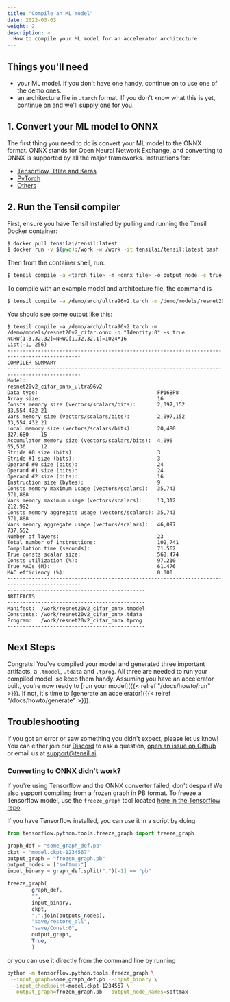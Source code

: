 ```yaml
---
title: "Compile an ML model"
date: 2022-03-03
weight: 2
description: >
  How to compile your ML model for an accelerator architecture
---
```


## Things you'll need

- your ML model. If you don't have one handy, continue on to use one of the demo ones.
- an architecture file in `.tarch` format. If you don't know what this is yet, continue on and we'll supply one for you.

## 1. Convert your ML model to ONNX

The first thing you need to do is convert your ML model to the ONNX format. ONNX stands for Open Neural Network Exchange, and converting to ONNX is supported by all the major frameworks. Instructions for:

- [Tensorflow, Tflite and Keras](https://github.com/onnx/tensorflow-onnx/blob/main/README.md)
- [PyTorch](https://pytorch.org/docs/stable/onnx.html)
- [Others](https://onnx.ai/supported-tools.html)


## 2. Run the Tensil compiler

First, ensure you have Tensil installed by pulling and running the Tensil Docker container:

```bash
$ docker pull tensilai/tensil:latest
$ docker run -v $(pwd):/work -w /work -it tensilai/tensil:latest bash
```

Then from the container shell, run:

```bash
$ tensil compile -a <tarch_file> -m <onnx_file> -o output_node -s true
```

To compile with an example model and architecture file, the command is
```bash
$ tensil compile -a /demo/arch/ultra96v2.tarch -m /demo/models/resnet20v2_cifar.onnx -o "Identity:0" -s true
```

You should see some output like this:

```
$ tensil compile -a /demo/arch/ultra96v2.tarch -m /demo/models/resnet20v2_cifar.onnx -o "Identity:0" -s true
NCHW[1,3,32,32]=NHWC[1,32,32,1]=1024*16
List(-1, 256)
----------------------------------------------------------------------------------------------
COMPILER SUMMARY
----------------------------------------------------------------------------------------------
Model:                                           resnet20v2_cifar_onnx_ultra96v2 
Data type:                                       FP16BP8                         
Array size:                                      16                              
Consts memory size (vectors/scalars/bits):       2,097,152                       33,554,432 21
Vars memory size (vectors/scalars/bits):         2,097,152                       33,554,432 21
Local memory size (vectors/scalars/bits):        20,480                          327,680    15
Accumulator memory size (vectors/scalars/bits):  4,096                           65,536     12
Stride #0 size (bits):                           3                               
Stride #1 size (bits):                           3                               
Operand #0 size (bits):                          24                              
Operand #1 size (bits):                          24                              
Operand #2 size (bits):                          16                              
Instruction size (bytes):                        9                               
Consts memory maximum usage (vectors/scalars):   35,743                          571,888    
Vars memory maximum usage (vectors/scalars):     13,312                          212,992    
Consts memory aggregate usage (vectors/scalars): 35,743                          571,888    
Vars memory aggregate usage (vectors/scalars):   46,097                          737,552    
Number of layers:                                23                              
Total number of instructions:                    102,741                         
Compilation time (seconds):                      71.562                          
True consts scalar size:                         568,474                         
Consts utilization (%):                          97.210                          
True MACs (M):                                   61.476                          
MAC efficiency (%):                              0.000                           
----------------------------------------------------------------------------------------------
---------------------------------------------
ARTIFACTS
---------------------------------------------
Manifest:  /work/resnet20v2_cifar_onnx.tmodel
Constants: /work/resnet20v2_cifar_onnx.tdata
Program:   /work/resnet20v2_cifar_onnx.tprog
---------------------------------------------
```

## Next Steps

Congrats! You've compiled your model and generated three important artifacts, a `.tmodel`, `.tdata` and `.tprog`. All three are needed to run your compiled model,
so keep them handy. Assuming you have an accelerator built, you're now ready to [run your model]({{< relref "/docs/howto/run" >}}). If not, it's time to [generate an accelerator]({{< relref "/docs/howto/generate" >}}).

## Troubleshooting

If you got an error or saw something you didn't expect, please let us know! You can either join our [Discord](https://discord.gg/TSw34H3PXr) to ask a question, [open an issue on Github](https://github.com/tensil-ai/tensil/issues/new) or email us at [support@tensil.ai](mailto:support@tensil.ai).


### Converting to ONNX didn't work?

If you're using Tensorflow and the ONNX converter failed, don't despair! We also support compiling from a frozen graph in PB format. To freeze a Tensorflow model, use the `freeze_graph` tool located [here in the Tensorflow repo](https://github.com/tensorflow/tensorflow/blob/master/tensorflow/python/tools/freeze_graph.py).

If you have Tensorflow installed, you can use it in a script by doing

```python
from tensorflow.python.tools.freeze_graph import freeze_graph

graph_def = "some_graph_def.pb"
ckpt = "model.ckpt-1234567"
output_graph = "frozen_graph.pb"
output_nodes = ["softmax"]
input_binary = graph_def.split(".")[-1] == "pb"

freeze_graph(
        graph_def,
        "",
        input_binary,
        ckpt,
        ",".join(outputs_nodes),
        "save/restore_all",
        "save/Const:0",
        output_graph,
        True,
        )
```

or you can use it directly from the command line by running

```bash
python -m tensorflow.python.tools.freeze_graph \
 --input_graph=some_graph_def.pb --input_binary \
 --input_checkpoint=model.ckpt-1234567 \
 --output_graph=frozen_graph.pb --output_node_names=softmax
```